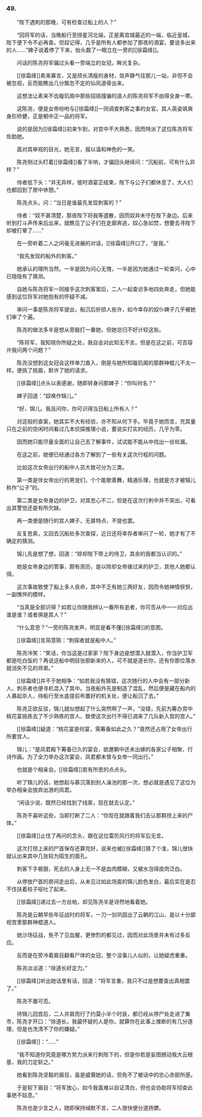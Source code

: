 ### 49.

　　“陛下遇刺的那晚，可有检查过船上的人？”

　　“回将军的话，当晚船行至捞星河北端，正是离宫城最近的一端，临近皇城，陛下便下令不必再查。但奴记得，几乎是所有人都参加了那夜的酒宴。要说多出来的人……”婢子说着停了下来，抬头觑了一眼立在一旁的[[徐霜绛]]。

　　问话的陈尧将军偏过头看一旁端立的女冠，眸光复杂。

　　[[徐霜绛]]素来寡言，又是颀长清瘦的身材，敛声静气往那儿一站，非但不会被忽视，反而能瞧出几分飘忽不定的仙风道骨出来。

　　这想法让素来不齿璇玑阁中那些招摇撞骗的道人的陈尧将军不由得全身一寒。

　　这陈尧，便是女帝吩咐与[[徐霜绛]]一同调查刺客之事的女官。其人英姿飒爽身形矫健，正是朝中正一品的将军。

　　说的是因为[[徐霜绛]]初来乍到，对宫中不大熟悉，因而特派了这位陈尧将军佐助她。

　　面对其审视的目光，她无言，报以温和神色的一笑。

　　陈尧侧过头盯着[[徐霜绛]]看了半响，才偏回头继续问：“沉船前，可有什么异样？”

　　侍者低下头：“并无异样，彼时酒宴正结束，陛下与公子们都休息了，大人们也都回到了房中休憩。”

　　陈尧点头，问：“当日是谁最先发现刺客的？”

　　侍者：“奴不甚清楚，那夜陛下将我等遣散，因而奴并未守在陛下身边。后来听到打斗声传来后出来，就瞧见了公子们在走廊奔逃，奴心急如焚，想要去寻陛下却被打晕了……”

　　在一旁听着二人之间毫无进展的对话，[[徐霜绛]]开口了，“是我。”

　　“我先发现的船外的刺客。”

　　她承认的理所当然。一半是因为问心无愧，一半是因为她通过一轮查问，心中已隐隐有了猜测。

　　自她与陈尧将军一同接手这次刺客案后，二人一起查访多地四处奔走，但她能感到这位将军对她抱有的怀疑不减。

　　审问一事是陈尧将军提出，船沉后折损人些许，如今幸存的奴仆婢子几乎被她们审了个遍。

　　陈尧的做法多半是想从旁敲打一番她，但她总归不好计较这些。

　　“陈将军，我知晓你所疑之处，我自会对此知无不言。但是在这之前，可否容许我问两个问题？”

　　陈尧没想到这女冠会这样单刀直入，倒是与她所知璇玑阁的那群神棍儿不太一样。便挑了挑眉，默许了她的请求。

　　[[徐霜绛]]点头以表感谢，随即转身问那婢子：“你叫何名？”

　　婢子回道：“奴唤作锦儿。”

　　“好，锦儿。我且问你，你可识得当日船上所有人？”

　　对这般的查案，她其实不大有经验，亦不知从何下手。毕竟于她而言，充其量只在之前的空闲时间看过几本侦探推理小说，要说实打实的经历，几乎为零。

　　因而她只能尽量全面的让自己去了解事件，试试能不能从中找出一丝纰漏。

　　在这之前，她便已经通过各方了解到了一些有关这次行程的问题。

　　比如这次女帝出行的船中人员大致可分为三类。

　　第一类是伴女帝出行的男宠们，个个能歌善舞，精通乐理，也就是方才被锦儿称作“公子”的。

　　第二类是女帝身边的护卫，对其忠心不二，但是在这次行刺中并不突出，可看出其警觉还是有所欠缺。

　　再一类便是随行的宫人婢子，无甚特点，不提也罢。

　　反复思索，又回去沉船处多次查探，近日还将幸存者审问了一轮，她才有了不确定的猜测。

　　锦儿先是想了想，回道：“除却陛下带上的侍卫，其余的我都当认识的。”

　　她是女帝身边的管事，颇有资历，是以除却女帝拨过来的护卫，其他人她都认得。

　　这次事故致使了船上多人丧命，其中不乏有她三两好友，因而令她神情恹恹，一副憔悴的模样。

　　“当真是全部识得？如若让你随我辨认一番所有逝者，你可否从中一一对应出谁是谁？或者俱是其人？”

　　“什么意思？”一旁的陈尧发声，明显是看不懂[[徐霜绛]]的意图。

　　[[徐霜绛]]言简意赅：“刺探者就是船中人。”

　　陈尧冷笑：“笑话，你当这是过家家？陛下身边是想潜入就潜入，你当护卫军都是吃白饭的？再说这船中明目张胆新来的人，可不就是道长你，还有你那位落水就消失不见的师弟。”

　　[[徐霜绛]]并不于她相争：“如若我没有猜错，这次随行的人中会有一部分新人，刺杀者也便寻机混入了其中。当夜船外先是制造了混乱，然后便是藏在船内的人暴起杀人，待船行至水底提前布置好的机关处，便让船沉了去。”

　　陈尧正欲反驳，锦儿就似想起了什么突然啊了一声，“没错，先前为筹办宫中桃花宴挑拣去了不少熟练的宫人，致使这次出行不得已调来了几队新入宫的宫人。”

　　[[徐霜绛]]疑道：“桃花宴是何宴，需筹备如此之久？”竟然还占用了女帝出行所要宫人。

　　锦儿：“是凤君殿下筹备已久的宴会，欲邀朝中还未出嫁的各家公子相聚，行诗作画。为了全力举办这次宴会，凤君都未曾与女帝一同出行。”

　　也就是个相亲会。[[徐霜绛]]若有所思的点点头。

　　听了锦儿的话，她想起与慕沉落到别人澡池的那一次，想必就是遇见了这位为举办相亲会放弃出游的凤君。

　　“闲话少说，既然已经找到了线索，现在就去认定。”

　　陈尧不喜听这些，当即打断了二人：“你现在就跟着我们去认那群捞上来的尸体。”

　　[[徐霜绛]]止住了再问的念头，跟在这位雷厉风行的将军后无言。

　　这次打捞上来的尸首保存还算完好，说来也被[[徐霜绛]]猜了个准，锦儿很快就认出来其中几张较为陌生的面孔。

　　刺客下手极狠，死去的人身上无一不是血肉模糊，又被水泡得皮肉泛白。

　　从停放尸首的房间走出后，从未见过如此场面的锦儿脸色发白，最后实在是忍不住扶着柱子呕吐了起来。

　　[[徐霜绛]]递过去一方丝帕，却见陈尧半是讶然地看着她。

　　陈尧是云朝早些年征战时的将军，一刀一剑巩固出了云朝的江山，是以十分鄙视宫里那群神棍道人。

　　她沙场征战，免不了见血腥，更惨烈的都见过，因而对此场景并未有过多反应。

　　反而是在旁冷着眉目翻看尸体的女冠，整个没事儿人似的，让她疑虑重重。

　　陈尧淡淡道：“徐道长好定力。”

　　[[徐霜绛]]听出她话里有话，回道：“将军言重，我只不过是想要查出真相罢了。”

　　陈尧不置可否。

　　待锦儿回宫后，二人并肩而行了约莫小半个时辰，都已经从停尸处走进了集市，陈尧才开口：“徐道长，我最怀疑的人是你。就算你在此事上推断的有几分道理，但是也洗清不了你的嫌疑。”

　　[[徐霜绛]]：“……”

　　“我不知道你究竟是哪方势力派来行刺陛下的，但是你若是妄图撼动我大云根基，我的刀定斩之。”

　　她看到陈尧坚毅的眉目，虽是威慑她的话，但免不了被话中的忠心赤胆所感。

　　于是软下眉目：“将军放心，如今我虽难以自证清白，但也会协助将军彻查此事绝不姑息。”

　　陈尧也是少言之人，随即保持缄默不言，二人很快便分道扬镳。